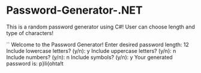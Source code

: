 # Password-Generator-.NET

This is a random password generator using C#! User can choose length and type of characters!

`` Welcome to the Password Generator!
Enter desired password length: 12
Include lowercase letters? (y/n): y
Include uppercase letters? (y/n): n
Include numbers? (y/n): n
Include symbols? (y/n): y
Your generated password is: p}li{ohta\!t
